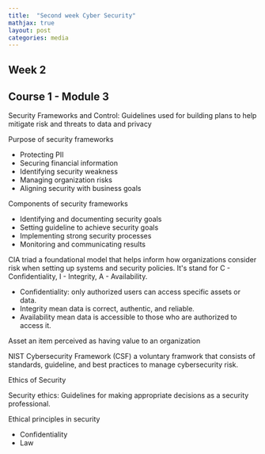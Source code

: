 ```yaml
---
title:  "Second week Cyber Security"
mathjax: true
layout: post
categories: media
---
```


## Week 2

## Course 1 - Module 3

Security Frameworks and Control: Guidelines used for building plans to help mitigate risk and threats to data and privacy

Purpose of security frameworks
+ Protecting PII
+ Securing financial information
+ Identifying security weakness
+ Managing organization risks
+ Aligning security with business goals

Components of security frameworks
+ Identifying and documenting security goals
+ Setting guideline to achieve security goals
+ Implementing strong security processes
+ Monitoring and communicating results

CIA triad a foundational model that helps inform how organizations consider risk when setting up systems and security policies.
It's stand for C - Confidentiality, I - Integrity, A - Availability.
+ Confidentiality: only authorized users can access specific assets or data.
+ Integrity mean data is correct, authentic, and reliable.
+ Availability mean data is accessible to those who are authorized to access it.

Asset an item perceived as having value to an organization

NIST Cybersecurity Framework (CSF) a voluntary framwork that consists of standards, guideline, and best practices to manage cybersecurity risk.

Ethics of Security

Security ethics: Guidelines for making appropriate decisions as a security professional.

Ethical principles in security
+ Confidentiality
+ Law
